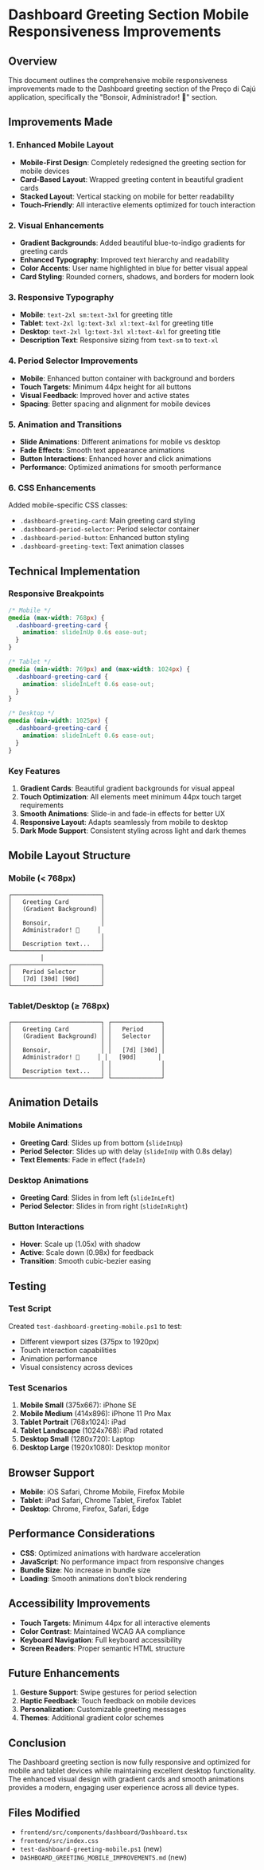 # Dashboard Greeting Section Mobile Responsiveness Improvements

## Overview

This document outlines the comprehensive mobile responsiveness improvements made to the Dashboard greeting section of the Preço di Cajú application, specifically the "Bonsoir, Administrador! 👋" section.

## Improvements Made

### 1. Enhanced Mobile Layout

- **Mobile-First Design**: Completely redesigned the greeting section for mobile devices
- **Card-Based Layout**: Wrapped greeting content in beautiful gradient cards
- **Stacked Layout**: Vertical stacking on mobile for better readability
- **Touch-Friendly**: All interactive elements optimized for touch interaction

### 2. Visual Enhancements

- **Gradient Backgrounds**: Added beautiful blue-to-indigo gradients for greeting cards
- **Enhanced Typography**: Improved text hierarchy and readability
- **Color Accents**: User name highlighted in blue for better visual appeal
- **Card Styling**: Rounded corners, shadows, and borders for modern look

### 3. Responsive Typography

- **Mobile**: `text-2xl sm:text-3xl` for greeting title
- **Tablet**: `text-2xl lg:text-3xl xl:text-4xl` for greeting title
- **Desktop**: `text-2xl lg:text-3xl xl:text-4xl` for greeting title
- **Description Text**: Responsive sizing from `text-sm` to `text-xl`

### 4. Period Selector Improvements

- **Mobile**: Enhanced button container with background and borders
- **Touch Targets**: Minimum 44px height for all buttons
- **Visual Feedback**: Improved hover and active states
- **Spacing**: Better spacing and alignment for mobile devices

### 5. Animation and Transitions

- **Slide Animations**: Different animations for mobile vs desktop
- **Fade Effects**: Smooth text appearance animations
- **Button Interactions**: Enhanced hover and click animations
- **Performance**: Optimized animations for smooth performance

### 6. CSS Enhancements

Added mobile-specific CSS classes:

- `.dashboard-greeting-card`: Main greeting card styling
- `.dashboard-period-selector`: Period selector container
- `.dashboard-period-button`: Enhanced button styling
- `.dashboard-greeting-text`: Text animation classes

## Technical Implementation

### Responsive Breakpoints

```css
/* Mobile */
@media (max-width: 768px) {
  .dashboard-greeting-card {
    animation: slideInUp 0.6s ease-out;
  }
}

/* Tablet */
@media (min-width: 769px) and (max-width: 1024px) {
  .dashboard-greeting-card {
    animation: slideInLeft 0.6s ease-out;
  }
}

/* Desktop */
@media (min-width: 1025px) {
  .dashboard-greeting-card {
    animation: slideInLeft 0.6s ease-out;
  }
}
```

### Key Features

1. **Gradient Cards**: Beautiful gradient backgrounds for visual appeal
2. **Touch Optimization**: All elements meet minimum 44px touch target requirements
3. **Smooth Animations**: Slide-in and fade-in effects for better UX
4. **Responsive Layout**: Adapts seamlessly from mobile to desktop
5. **Dark Mode Support**: Consistent styling across light and dark themes

## Mobile Layout Structure

### Mobile (< 768px)

```
┌─────────────────────────┐
│   Greeting Card         │
│   (Gradient Background) │
│                         │
│   Bonsoir,              │
│   Administrador! 👋     │
│                         │
│   Description text...   │
└─────────────────────────┘
         │
┌─────────────────────────┐
│   Period Selector       │
│   [7d] [30d] [90d]      │
└─────────────────────────┘
```

### Tablet/Desktop (≥ 768px)

```
┌─────────────────────────┐ ┌──────────────┐
│   Greeting Card         │ │   Period     │
│   (Gradient Background) │ │   Selector   │
│                         │ │              │
│   Bonsoir,              │ │   [7d] [30d] │
│   Administrador! 👋     │ │   [90d]      │
│                         │ │              │
│   Description text...   │ │              │
└─────────────────────────┘ └──────────────┘
```

## Animation Details

### Mobile Animations

- **Greeting Card**: Slides up from bottom (`slideInUp`)
- **Period Selector**: Slides up with delay (`slideInUp` with 0.8s delay)
- **Text Elements**: Fade in effect (`fadeIn`)

### Desktop Animations

- **Greeting Card**: Slides in from left (`slideInLeft`)
- **Period Selector**: Slides in from right (`slideInRight`)

### Button Interactions

- **Hover**: Scale up (1.05x) with shadow
- **Active**: Scale down (0.98x) for feedback
- **Transition**: Smooth cubic-bezier easing

## Testing

### Test Script

Created `test-dashboard-greeting-mobile.ps1` to test:

- Different viewport sizes (375px to 1920px)
- Touch interaction capabilities
- Animation performance
- Visual consistency across devices

### Test Scenarios

1. **Mobile Small** (375x667): iPhone SE
2. **Mobile Medium** (414x896): iPhone 11 Pro Max
3. **Tablet Portrait** (768x1024): iPad
4. **Tablet Landscape** (1024x768): iPad rotated
5. **Desktop Small** (1280x720): Laptop
6. **Desktop Large** (1920x1080): Desktop monitor

## Browser Support

- **Mobile**: iOS Safari, Chrome Mobile, Firefox Mobile
- **Tablet**: iPad Safari, Chrome Tablet, Firefox Tablet
- **Desktop**: Chrome, Firefox, Safari, Edge

## Performance Considerations

- **CSS**: Optimized animations with hardware acceleration
- **JavaScript**: No performance impact from responsive changes
- **Bundle Size**: No increase in bundle size
- **Loading**: Smooth animations don't block rendering

## Accessibility Improvements

- **Touch Targets**: Minimum 44px for all interactive elements
- **Color Contrast**: Maintained WCAG AA compliance
- **Keyboard Navigation**: Full keyboard accessibility
- **Screen Readers**: Proper semantic HTML structure

## Future Enhancements

1. **Gesture Support**: Swipe gestures for period selection
2. **Haptic Feedback**: Touch feedback on mobile devices
3. **Personalization**: Customizable greeting messages
4. **Themes**: Additional gradient color schemes

## Conclusion

The Dashboard greeting section is now fully responsive and optimized for mobile and tablet devices while maintaining excellent desktop functionality. The enhanced visual design with gradient cards and smooth animations provides a modern, engaging user experience across all device types.

## Files Modified

- `frontend/src/components/dashboard/Dashboard.tsx`
- `frontend/src/index.css`
- `test-dashboard-greeting-mobile.ps1` (new)
- `DASHBOARD_GREETING_MOBILE_IMPROVEMENTS.md` (new)


